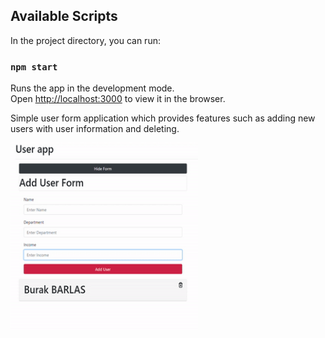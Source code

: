 ## Available Scripts

In the project directory, you can run:

### `npm start`

Runs the app in the development mode.<br />
Open [http://localhost:3000](http://localhost:3000) to view it in the browser.

Simple user form application which provides features such as adding new users with user information and deleting.

<!-- ![https://raw.githubusercontent.com/BurakBarlas/React-Tutorial/master/user-app.gif](user-app.gif){:height="20px" width="36px"} -->
<img src="user-app.gif" alt="drawing" width="300" height="300"/> 